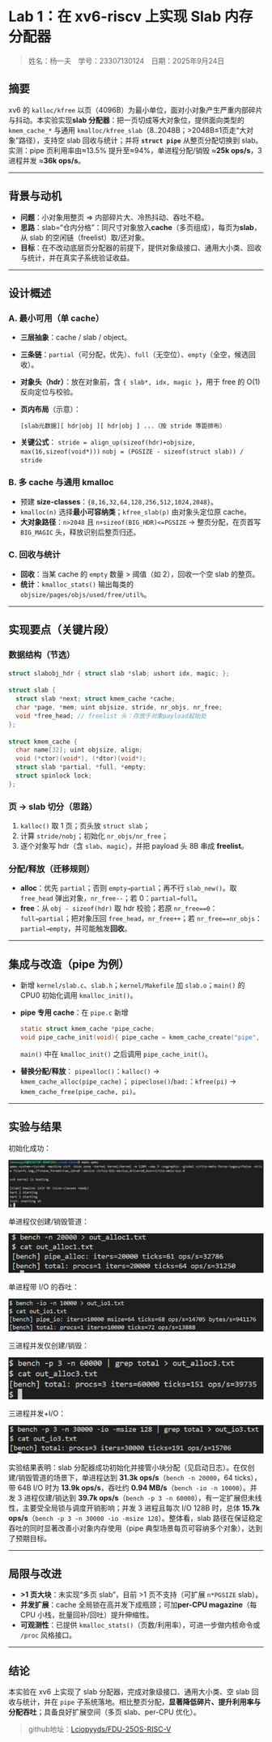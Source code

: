 # Lab 1：在 xv6-riscv 上实现 Slab 内存分配器

> 姓名：杨一夫 学号：23307130124 日期：2025年9月24日

## 摘要

xv6 的 `kalloc/kfree` 以页（4096B）为最小单位，面对小对象产生严重内部碎片与抖动。本实验实现**slab 分配器**：把一页切成等大对象位，提供面向类型的 `kmem_cache_*` 与通用 `kmalloc/kfree_slab`（8..2048B；>2048B≤1页走“大对象”路径），支持空 slab 回收与统计；并将 **`struct pipe`** 从整页分配切换到 slab。实测：pipe 页利用率由≈13.5% 提升至≈94%，单进程分配/销毁 ≈**25k ops/s**，3 进程并发 ≈**36k ops/s**。

------

## 背景与动机

- **问题**：小对象用整页 ⇒ 内部碎片大、冷热抖动、吞吐不稳。
- **思路**：slab=“仓内分格”：同尺寸对象放入**cache**（多页组成），每页为**slab**，从 slab 的空闲链（freelist）取/还对象。
- **目标**：在不改动底层页分配器的前提下，提供对象级接口、通用大小类、回收与统计，并在真实子系统验证收益。

------

## 设计概述

### A. 最小可用（单 cache）

- **三层抽象**：cache / slab / object。

- **三条链**：`partial`（可分配，优先）、`full`（无空位）、`empty`（全空，候选回收）。

- **对象头（hdr）**：放在对象前，含 `{ slab*, idx, magic }`，用于 free 的 O(1) 反向定位与校验。

- **页内布局**（示意）：

  ```
  [slab元数据][ hdr|obj ][ hdr|obj ] ...（按 stride 等距排布）
  ```

- **关键公式**：
   `stride = align_up(sizeof(hdr)+objsize, max(16,sizeof(void*)))`
   `nobj = (PGSIZE - sizeof(struct slab)) / stride`

### B. 多 cache 与通用 kmalloc

- 预建 **size-classes**：`{8,16,32,64,128,256,512,1024,2048}`。
- `kmalloc(n)` 选择**最小可容纳类**；`kfree_slab(p)` 由对象头定位原 cache。
- **大对象路径**：`n>2048` 且 `n+sizeof(BIG_HDR)<=PGSIZE` → 整页分配，在页首写 `BIG_MAGIC` 头，释放识别后整页归还。

### C. 回收与统计

- **回收**：当某 cache 的 `empty` 数量 > 阈值（如 2），回收一个空 slab 的整页。
- **统计**：`kmalloc_stats()` 输出每类的 `objsize/pages/objs/used/free/util%`。

------

## 实现要点（关键片段）

### 数据结构（节选）

```c
struct slabobj_hdr { struct slab *slab; ushort idx, magic; };

struct slab {
  struct slab *next; struct kmem_cache *cache;
  char *page, *mem; uint objsize, stride, nr_objs, nr_free;
  void *free_head; // freelist 头：存放于对象payload起始处
};

struct kmem_cache {
  char name[32]; uint objsize, align;
  void (*ctor)(void*), (*dtor)(void*);
  struct slab *partial, *full, *empty;
  struct spinlock lock;
};
```

### 页 → slab 切分（思路）

1. `kalloc()` 取 1 页；页头放 `struct slab`；
2. 计算 `stride/nobj`；初始化 `nr_objs/nr_free`；
3. 逐个对象写 hdr（含 `slab`、`magic`），并把 payload 头 8B 串成 **freelist**。

### 分配/释放（迁移规则）

- **alloc**：优先 `partial`；否则 `empty→partial`；再不行 `slab_new()`。取 `free_head` 弹出对象，`nr_free--`；若 0：`partial→full`。
- **free**：从 `obj - sizeof(hdr)` 取 hdr 校验；若原 `nr_free==0`：`full→partial`；把对象压回 `free_head`，`nr_free++`；若 `nr_free==nr_objs`：`partial→empty`，并可能触发**回收**。

------

## 集成与改造（pipe 为例）

- 新增 `kernel/slab.c`、`slab.h`；`kernel/Makefile` 加 `slab.o`；`main()` 的 CPU0 初始化调用 `kmalloc_init()`。

- **pipe 专用 cache**：在 `pipe.c` 新增

  ```c
  static struct kmem_cache *pipe_cache;
  void pipe_cache_init(void){ pipe_cache = kmem_cache_create("pipe", sizeof(struct pipe), 0,0,16); }
  ```

  `main()` 中在 `kmalloc_init()` 之后调用 `pipe_cache_init()`。

- **替换分配/释放**：
   `pipealloc()`：`kalloc()` → `kmem_cache_alloc(pipe_cache)`；
   `pipeclose()`/`bad:`：`kfree(pi)` → `kmem_cache_free(pipe_cache, pi)`。

------

## 实验与结果

初始化成功：

![01](./experiment_report/images/image-20250924102709630.png)

单进程仅创建/销毁管道：

![02](./experiment_report/images/image-20250924102800330.png)

单进程带 I/O 的吞吐：

![03](./experiment_report/images/image-20250924102852472.png)

三进程并发仅创建/销毁：

![04](./experiment_report/images/image-20250924102954584.png)

三进程并发+I/O：

![05](./experiment_report/images/image-20250924103058679.png)

实验结果表明：slab 分配器成功初始化并接管小块分配（见启动日志）。在仅创建/销毁管道的场景下，单进程达到 **31.3k ops/s**（`bench -n 20000`，64 ticks），带 64B I/O 时为 **13.9k ops/s**，吞吐约 **0.94 MB/s**（`bench -io -n 10000`）。并发 3 进程仅建/销达到 **39.7k ops/s**（`bench -p 3 -n 60000`），有一定扩展但未线性，主要受全局锁与调度开销影响；并发 3 进程且每次 I/O 128B 时，总体 **15.7k ops/s**（`bench -p 3 -n 30000 -io -msize 128`）。整体看，slab 路径在保证稳定吞吐的同时显著改善小对象内存使用（pipe 典型场景每页可容纳多个对象），达到了预期目标。

------

## 局限与改进

- **>1 页大块**：未实现“多页 slab”，目前 >1 页不支持（可扩展 `n*PGSIZE` slab）。
- **并发扩展**：cache 全局锁在高并发下成瓶颈；可加**per-CPU magazine**（每 CPU 小栈，批量回补/回吐）提升伸缩性。
- **可观测性**：已提供 `kmalloc_stats()`（页数/利用率），可进一步做内核命令或 `/proc` 风格接口。

------

## 结论

本实验在 xv6 上实现了 slab 分配器，完成对象级接口、通用大小类、空 slab 回收与统计，并在 `pipe` 子系统落地。相比整页分配，**显著降低碎片、提升利用率与分配吞吐**；具备良好扩展空间（多页 slab、per-CPU 优化）。

> github地址：[Lciopyyds/FDU-25OS-RISC-V](https://github.com/Lciopyyds/FDU-25OS-RISC-V)

